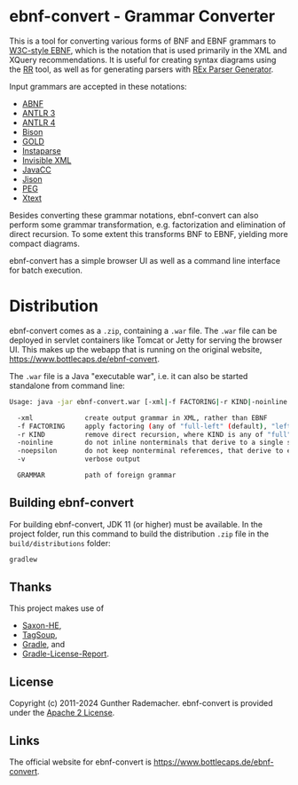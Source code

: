 # ebnf-convert - Grammar Converter

This is a tool for converting various forms of BNF and EBNF grammars to [W3C-style EBNF][W3C-EBNF],
which is the notation that is used primarily in the XML and XQuery recommendations. It is
useful for creating syntax diagrams using the [RR][RR] tool, as well as for generating parsers
with [REx Parser Generator][REx].

Input grammars are accepted in these notations:

- [ABNF](https://datatracker.ietf.org/doc/html/rfc5234)
- [ANTLR 3](https://www.antlr3.org/)
- [ANTLR 4](https://www.antlr.org/)
- [Bison](https://www.gnu.org/software/bison/manual/html_node/Grammar-File.html)
- [GOLD](http://goldparser.org/doc/index.htm)
- [Instaparse](https://github.com/Engelberg/instaparse/blob/master/src/instaparse/cfg.cljc)
- [Invisible XML](https://invisiblexml.org/ixml-specification.html)
- [JavaCC](https://javacc.github.io/javacc/documentation/grammar.html)
- [Jison](https://github.com/zaach/jison)
- [PEG](https://github.com/pegjs/pegjs/tree/master/docs/grammar)
- [Xtext](https://eclipse.org/Xtext/documentation/301_grammarlanguage.html)

Besides converting these grammar notations, ebnf-convert can also perform some grammar transformation,
e.g. factorization and elimination of direct recursion. To some extent this transforms BNF to EBNF, 
yielding more compact diagrams.

ebnf-convert has a simple browser UI as well as a command line interface for batch execution.

# Distribution

ebnf-convert comes as a `.zip`, containing a `.war` file. The `.war` file can be deployed
in servlet containers like Tomcat or Jetty for serving the browser UI. This makes up the webapp
that is running on the original website, <https://www.bottlecaps.de/ebnf-convert>.

The `.war` file is a Java "executable war", i.e. it can also be started
standalone from command line:

```bash
Usage: java -jar ebnf-convert.war [-xml|-f FACTORING|-r KIND|-noinline|-noepsilon|-v]... GRAMMAR

  -xml             create output grammar in XML, rather than EBNF
  -f FACTORING     apply factoring (any of "full-left" (default), "left-only", "full-right", "right-only", or "none")
  -r KIND          remove direct recursion, where KIND is any of "full" (default), "left", "right", or "none"
  -noinline        do not inline nonterminals that derive to a single string literal
  -noepsilon       do not keep nonterminal referemces, that derive to epsilon only
  -v               verbose output

  GRAMMAR          path of foreign grammar
```

## Building ebnf-convert
For building ebnf-convert, JDK 11 (or higher) must be available. In the
project folder, run this command to build the distribution `.zip` file in the `build/distributions` folder:

```bash
gradlew
```

## Thanks

This project makes use of
  * [Saxon-HE][SAXON],
  * [TagSoup][TAGSOUP],
  * [Gradle][GRADLE], and
  * [Gradle-License-Report][GRADLE-LICENSE-REPORT].

## License

Copyright (c) 2011-2024 Gunther Rademacher. ebnf-convert is provided under the [Apache 2 License][ASL].

## Links

The official website for ebnf-convert is <https://www.bottlecaps.de/ebnf-convert>.

[ASL]: http://www.apache.org/licenses/LICENSE-2.0
[W3C-EBNF]: http://www.w3.org/TR/2010/REC-xquery-20101214/#EBNFNotation
[SAXON]: http://www.saxonica.com/products/products.xml
[TAGSOUP]: https://search.maven.org/artifact/org.ccil.cowan.tagsoup/tagsoup/1.2.1/jar
[GRADLE]: https://gradle.org/
[GRADLE-LICENSE-REPORT]: https://github.com/jk1/Gradle-License-Report
[REx]: https://www.bottlecaps.de/rex
[RR]: https://www.bottlecaps.de/rr
